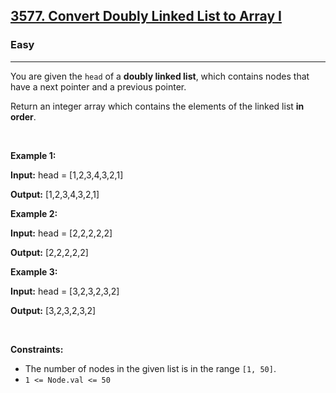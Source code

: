 <h2><a href="https://leetcode.com/problems/convert-doubly-linked-list-to-array-i">3577. Convert Doubly Linked List to Array I</a></h2><h3>Easy</h3><hr><p>You are given the <code>head</code> of a <strong>doubly linked list</strong>, which contains nodes that have a next pointer and a previous pointer.</p>

<p>Return an integer array which contains the elements of the linked list <strong>in order</strong>.</p>

<p>&nbsp;</p>
<p><strong class="example">Example 1:</strong></p>

<div class="example-block">
<p><strong>Input:</strong> <span class="example-io">head = [1,2,3,4,3,2,1]</span></p>

<p><strong>Output:</strong> <span class="example-io">[1,2,3,4,3,2,1]</span></p>
</div>

<p><strong class="example">Example 2:</strong></p>

<div class="example-block">
<p><strong>Input:</strong> <span class="example-io">head = [2,2,2,2,2]</span></p>

<p><strong>Output:</strong> <span class="example-io">[2,2,2,2,2]</span></p>
</div>

<p><strong class="example">Example 3:</strong></p>

<div class="example-block">
<p><strong>Input:</strong> <span class="example-io">head = [3,2,3,2,3,2]</span></p>

<p><strong>Output:</strong> <span class="example-io">[3,2,3,2,3,2]</span></p>
</div>

<p>&nbsp;</p>
<p><strong>Constraints:</strong></p>

<ul>
	<li>The number of nodes in the given list is in the range <code>[1, 50]</code>.</li>
	<li><code>1 &lt;= Node.val &lt;= 50</code></li>
</ul>
